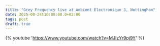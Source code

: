 ```yaml
---
title: "Grey Frequency live at Ambient Électronique 3, Nottingham"
date: 2025-08-24t10:00:00.0+02:00
tags: post
draft: true
---
```


{% youtube 'https://www.youtube.com/watch?v=MJlzYr9pj9Y' %}